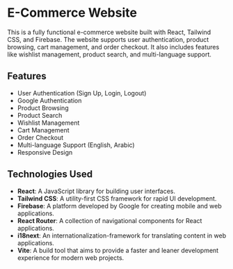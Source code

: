 # E-Commerce Website

This is a fully functional e-commerce website built with React, Tailwind CSS, and Firebase. The website supports user authentication, product browsing, cart management, and order checkout. It also includes features like wishlist management, product search, and multi-language support.

## Features

- User Authentication (Sign Up, Login, Logout)
- Google Authentication
- Product Browsing
- Product Search
- Wishlist Management
- Cart Management
- Order Checkout
- Multi-language Support (English, Arabic)
- Responsive Design

## Technologies Used

- **React**: A JavaScript library for building user interfaces.
- **Tailwind CSS**: A utility-first CSS framework for rapid UI development.
- **Firebase**: A platform developed by Google for creating mobile and web applications.
- **React Router**: A collection of navigational components for React applications.
- **i18next**: An internationalization-framework for translating content in web applications.
- **Vite**: A build tool that aims to provide a faster and leaner development experience for modern web projects.
